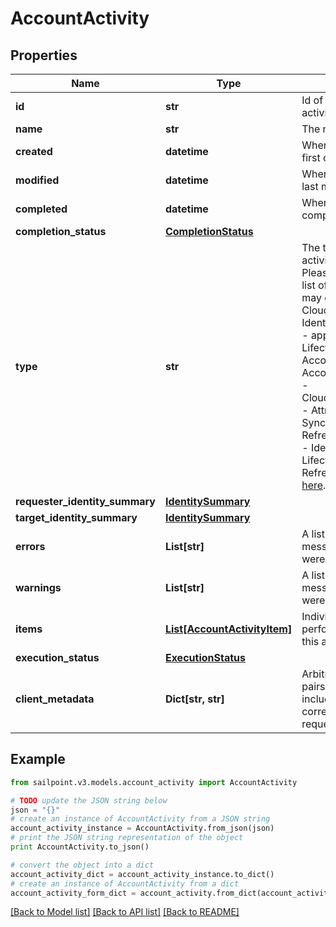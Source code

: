 # AccountActivity


## Properties
Name | Type | Description | Notes
------------ | ------------- | ------------- | -------------
**id** | **str** | Id of the account activity | [optional] 
**name** | **str** | The name of the activity | [optional] 
**created** | **datetime** | When the activity was first created | [optional] 
**modified** | **datetime** | When the activity was last modified | [optional] 
**completed** | **datetime** | When the activity was completed | [optional] 
**completion_status** | [**CompletionStatus**](CompletionStatus.md) |  | [optional] 
**type** | **str** | The type of action the activity performed.  Please see the following list of types.  This list may grow over time.  - CloudAutomated - IdentityAttributeUpdate - appRequest - LifecycleStateChange - AccountStateUpdate - AccountAttributeUpdate - CloudPasswordRequest - Attribute Synchronization Refresh - Certification - Identity Refresh - Lifecycle Change Refresh   [Learn more here](https://documentation.sailpoint.com/saas/help/search/searchable-fields.html#searching-account-activity-data).  | [optional] 
**requester_identity_summary** | [**IdentitySummary**](IdentitySummary.md) |  | [optional] 
**target_identity_summary** | [**IdentitySummary**](IdentitySummary.md) |  | [optional] 
**errors** | **List[str]** | A list of error messages, if any, that were encountered. | [optional] 
**warnings** | **List[str]** | A list of warning messages, if any, that were encountered. | [optional] 
**items** | [**List[AccountActivityItem]**](AccountActivityItem.md) | Individual actions performed as part of this account activity | [optional] 
**execution_status** | [**ExecutionStatus**](ExecutionStatus.md) |  | [optional] 
**client_metadata** | **Dict[str, str]** | Arbitrary key-value pairs, if any were included in the corresponding access request | [optional] 

## Example

```python
from sailpoint.v3.models.account_activity import AccountActivity

# TODO update the JSON string below
json = "{}"
# create an instance of AccountActivity from a JSON string
account_activity_instance = AccountActivity.from_json(json)
# print the JSON string representation of the object
print AccountActivity.to_json()

# convert the object into a dict
account_activity_dict = account_activity_instance.to_dict()
# create an instance of AccountActivity from a dict
account_activity_form_dict = account_activity.from_dict(account_activity_dict)
```
[[Back to Model list]](../README.md#documentation-for-models) [[Back to API list]](../README.md#documentation-for-api-endpoints) [[Back to README]](../README.md)


